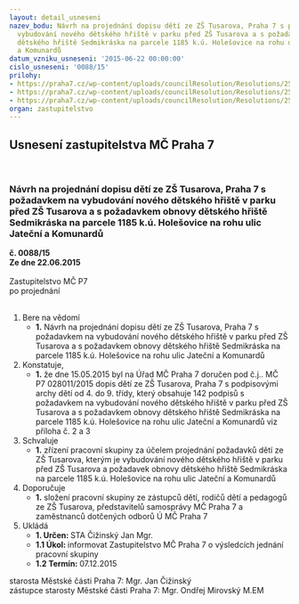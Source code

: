 ```yaml
---
layout: detail_usneseni
nazev_bodu: Návrh na projednání dopisu dětí ze ZŠ Tusarova, Praha 7 s požadavkem na
  vybudování nového dětského hřiště v parku před ZŠ Tusarova a s požadavkem obnovy
  dětského hřiště Sedmikráska na parcele 1185 k.ú. Holešovice na rohu ulic Jateční
  a Komunardů
datum_vzniku_usneseni: '2015-06-22 00:00:00'
cislo_usneseni: '0088/15'
prilohy:
- https://praha7.cz/wp-content/uploads/councilResolution/Resolutions/25507/5-15-p%c5%99%c3%adloha_%c4%8d._1_-_d%c5%afvodov%c3%a1_zpr%c3%a1va.doc
- https://praha7.cz/wp-content/uploads/councilResolution/Resolutions/25507/5-15-dopis_deti_zaevidovany.pdf
- https://praha7.cz/wp-content/uploads/councilResolution/Resolutions/25507/5-15-usnesen%c3%ad_rm%c4%8d_p7_%c4%8d._0606_15-r_z_%c4%8d._38_ze_dne_16.06.2015_-_sedmikr%c3%a1ska.doc
organ: zastupitelstvo
---
```

<div id="ucUsn_pList" class="usn">
	<span><h2>Usnesení zastupitelstva MČ Praha 7 </h2>
<br></span><div class="standBody">
<span><h3>Návrh na projednání dopisu dětí ze ZŠ Tusarova, Praha 7 s požadavkem na vybudování nového dětského hřiště v parku před ZŠ Tusarova a s požadavkem obnovy dětského hřiště Sedmikráska na parcele 1185 k.ú. Holešovice na rohu ulic Jateční a Komunardů</h3></span><div class="center">
		<strong>č. 0088/15</strong><br>
	</div>
<div class="center">
		<strong>Ze dne 22.06.2015</strong><br><br>
	</div>Zastupitelstvo MČ P7<br> po projednání<br><br><ol>
<li>Bere na vědomí<ul><li>
<strong>1.</strong> Návrh na projednání dopisu dětí ze ZŠ Tusarova, Praha 7 s požadavkem na vybudování nového dětského hřiště v parku před ZŠ Tusarova a s požadavkem obnovy dětského hřiště Sedmikráska na parcele 1185 k.ú. Holešovice na rohu ulic Jateční a Komunardů</li></ul>
</li>
<li>Konstatuje,<ul><li>
<strong>1.</strong> že dne 15.05.2015 byl na Úřad MČ Praha 7 doručen pod č.j.. MČ P7 028011/2015 dopis dětí ze ZŠ Tusarova, Praha 7 s podpisovými archy dětí od 4. do 9. třídy, který obsahuje 142 podpisů s požadavkem na vybudování nového dětského hřiště v parku před ZŠ Tusarova a s požadavkem obnovy dětského hřiště Sedmikráska na parcele 1185 k.ú. Holešovice na rohu ulic Jateční a Komunardů viz příloha č. 2 a 3</li></ul>
</li>
<li>Schvaluje<ul><li>
<strong>1.</strong> zřízení pracovní skupiny za účelem projednání požadavků dětí ze ZŠ Tusarova, kterým je vybudování nového dětského hřiště v parku před ZŠ Tusarova a požadavek obnovy dětského hřiště Sedmikráska na parcele 1185 k.ú. Holešovice na rohu ulic Jateční a Komunardů </li></ul>
</li>
<li>Doporučuje<ul><li>
<strong>1.</strong> složení pracovní skupiny ze zástupců dětí, rodičů dětí a pedagogů ze ZŠ Tusarova, představitelů samosprávy MČ Praha 7 a zaměstnanců dotčených odborů Ú MČ Praha 7 </li></ul>
</li>
<li>Ukládá<ul>
<li>
<strong>1. Určen: </strong>STA Čižinský Jan Mgr.</li>
<li>
<strong>1.1 Úkol: </strong>informovat Zastupitelstvo MČ Praha 7 o výsledcích jednání pracovní skupiny</li>
<li>
<strong>1.2 Termín: </strong>07.12.2015</li>
</ul>
</li>
</ol>starosta Městské části Praha 7: Mgr. Jan Čižinský<br>zástupce starosty Městské části Praha 7: Mgr. Ondřej Mirovský M.EM
</div>
</div>